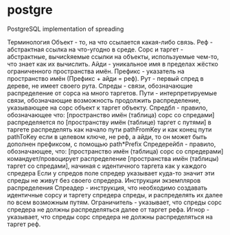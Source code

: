 # postgre
PostgreSQL implementation of spreading

Терминология
Объект - то, на что ссылается какая-либо связь.
Реф - абстрактная ссылка на что-угодно в среде.
Сорс и таргет - абстрактные, вычисkяемые ссылки на объекты, используемые чем-то, что знает как их вычислить.
Айди - уникальное имя в пределах жёстко ограниченного пространства имён.
Префикс - указатель на пространство имён (Префикс + айди = реф).
Рут - первый спред в дереве, не имеет своего рута.
Спреды - связи, обозначающие распределение от сорса на много таргетов.
Пути - интерпретируемые связи, обозначающие возможность продолжить распределение, указывающее на сорс объект к таргет объекту.
Спредбл - правило, обозначающее что:
	[пространство имён (таблица) сорс со спредами] распределяется по [пространству имён (таблице) таргет с путями]
	в таргете распределять как начало пути pathFromKey и как конец пути pathToKey
		если в целевом ключе, не реф, а айди, то он может быть дополнен префиксом, с помощью path*Prefix
Спредерейбл - правило, обозначающее, что:
	[пространство имён (таблица)  сорс со спредерами] командует/провоцирует распределение [пространства имён (таблицы) таргет со спредами], начиная с идентичного таргета как у каждого спредера
	Если у спредов поле спредер указывает куда-то значит эти спреды не живут без своего спредера.
Инструкции экземпляров распределения
	Спреадер - инструкция, что необходимо создавать идентичные сорсу и таргету спредера спреды, и распределять их далее по всем возможным путям.
	Ограничитель - указывает, что спреды сорс спредера не должны распределяться далее от таргет рефа.
	Игнор - указывает, что спреды сорс спредера не должны распределяться на таргет реф.
